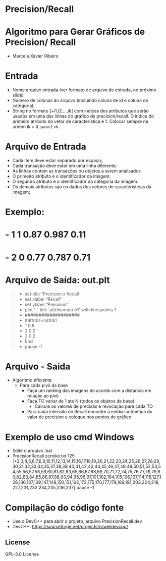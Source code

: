 # Precision/Recall
# Algoritmo para Gerar Gráficos de Precision/ Recall

 - Marcela Xavier Ribeiro

# Entrada

  - Nome arquivo entrada (ver formato de arquivo de entrada, no próximo slide)
  - Número de colunas do arquivo (incluindo coluna de id e coluna de categoria).
  - String no formato [+i1,i2,...,ik] com índices dos atributos que serão usados em uma das linhas do gráfico de precision/recall. O índice do primeiro atributo do vetor de característica é 1.  Colocar sempre na ordem ik < iL para L>k.


# Arquivo de Entrada
  - Cada item deve estar separado por espaço;
  - Cada transação deve estar em uma linha diferente;
  - As linhas contem as transações ou objetos a serem analisados
  - O primeiro atributo é o identificador da imagem;
  - O segundo atributo é o identificador da categoria da imagem.
  - Os demais atributos são os dados dos vetores de características da imagem;

# Exemplo:
#    - 1 1 0.87 0.987 0.11
#   - 2 0 0.77 0.787 0.71

# Arquivo de Saída: out.plt

> - set title “Precision x Recall
> - set xlabel “Recall"
> - set ylabel “Precision"
> - plot '-' title 'attribs=natrib1’  with linespoints 1
> - ####################
> - #attribs=natrib1
> - 1 0.8
> - 2 0.2
> - 3 0.2
> - End
> - pause -1

# Arquivo - Saída

- Algoritmo eficiente:
    - Para cada pivô da base
        - Faça um ranking das imagens de acordo com a distancia em relação ao pivô
        - Faça TO variar de 1 até N (todos os objetos da base)
            - Calcule os valores de precisão e revocação para cada TO
        - Para cada intervalo de Recall encontre a média-aritmética do valor de precision e coloque nos pontos do gráfico

# Exemplo de uso cmd Windows
 - Edite o arquivo .bat
 - PrecisionRecall zernike.txt 125 [+2,3,4,5,6,7,8,9,10,11,12,13,14,15,16,17,18,19,20,21,22,23,24,25,26,27,28,29,30,31,32,33,34,35,37,38,39,40,41,42,43,44,45,46,47,48,49,50,51,52,53,54,55,56,57,58,59,60,61,62,63,65,66,67,68,69,70,71,72,74,75,76,77,78,79,80,82,83,84,85,86,87,88,93,94,95,96,97,101,102,104,105,106,107,114,118,127,128,136,137,139,147,148,150,151,162,172,175,176,177,178,189,191,203,204,218,227,231,232,234,235,236,237]
pause -1

# Compilação do código fonte
- Use o DevC++ para abrir o projeto, arquivo PrecisionRecall.dev
- DevC++: https://sourceforge.net/projects/orwelldevcpp/



License
----

GPL-3.0 License















